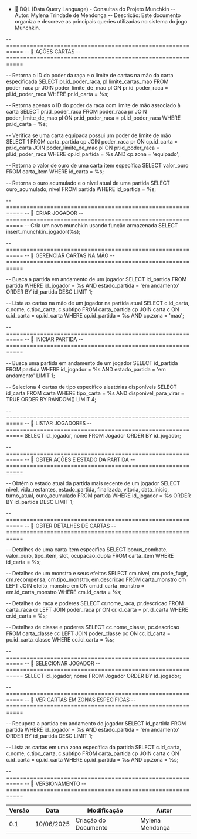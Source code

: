 - 📄 DQL (Data Query Language) - Consultas do Projeto Munchkin
-- Autor: Mylena Trindade de Mendonça
-- Descrição: Este documento organiza e descreve as principais queries utilizadas no sistema do jogo Munchkin.

-- ===========================================================
-- 🔹 AÇÕES CARTAS
-- ===========================================================

-- Retorna o ID do poder da raça e o limite de cartas na mão da carta especificada
SELECT pr.id_poder_raca, pl.limite_cartas_mao
FROM poder_raca pr
JOIN poder_limite_de_mao pl ON pr.id_poder_raca = pl.id_poder_raca
WHERE pr.id_carta = %s;

-- Retorna apenas o ID do poder da raça com limite de mão associado à carta
SELECT pr.id_poder_raca
FROM poder_raca pr
JOIN poder_limite_de_mao pl ON pr.id_poder_raca = pl.id_poder_raca
WHERE pr.id_carta = %s;

-- Verifica se uma carta equipada possui um poder de limite de mão
SELECT 1
FROM carta_partida cp
JOIN poder_raca pr ON cp.id_carta = pr.id_carta
JOIN poder_limite_de_mao pl ON pr.id_poder_raca = pl.id_poder_raca
WHERE cp.id_partida = %s AND cp.zona = 'equipado';

-- Retorna o valor de ouro de uma carta item específica
SELECT valor_ouro FROM carta_item WHERE id_carta = %s;

-- Retorna o ouro acumulado e o nível atual de uma partida
SELECT ouro_acumulado, nivel FROM partida WHERE id_partida = %s;


-- ===========================================================
-- 🔹 CRIAR JOGADOR
-- ===========================================================
-- Cria um novo munchkin usando função armazenada
SELECT insert_munchkin_jogador(%s);


-- ===========================================================
-- 🔹 GERENCIAR CARTAS NA MÃO
-- ===========================================================

-- Busca a partida em andamento de um jogador
SELECT id_partida FROM partida
WHERE id_jogador = %s AND estado_partida = 'em andamento'
ORDER BY id_partida DESC LIMIT 1;

-- Lista as cartas na mão de um jogador na partida atual
SELECT c.id_carta, c.nome, c.tipo_carta, c.subtipo
FROM carta_partida cp
JOIN carta c ON c.id_carta = cp.id_carta
WHERE cp.id_partida = %s AND cp.zona = 'mao';


-- ===========================================================
-- 🔹 INICIAR PARTIDA
-- ===========================================================

-- Busca uma partida em andamento de um jogador
SELECT id_partida FROM partida
WHERE id_jogador = %s AND estado_partida = 'em andamento'
LIMIT 1;

-- Seleciona 4 cartas de tipo específico aleatórias disponíveis
SELECT id_carta FROM carta
WHERE tipo_carta = %s AND disponivel_para_virar = TRUE
ORDER BY RANDOM()
LIMIT 4;


-- ===========================================================
-- 🔹 LISTAR JOGADORES
-- ===========================================================
SELECT id_jogador, nome FROM Jogador ORDER BY id_jogador;


-- ===========================================================
-- 🔹 OBTER AÇÕES E ESTADO DA PARTIDA
-- ===========================================================

-- Obtém o estado atual da partida mais recente de um jogador
SELECT nivel, vida_restantes, estado_partida, finalizada, vitoria, data_inicio, turno_atual, ouro_acumulado
FROM partida
WHERE id_jogador = %s
ORDER BY id_partida DESC
LIMIT 1;


-- ===========================================================
-- 🔹 OBTER DETALHES DE CARTAS
-- ===========================================================

-- Detalhes de uma carta item específica
SELECT bonus_combate, valor_ouro, tipo_item, slot, ocupacao_dupla
FROM carta_item WHERE id_carta = %s;

-- Detalhes de um monstro e seus efeitos
SELECT cm.nivel, cm.pode_fugir, cm.recompensa, cm.tipo_monstro,
       em.descricao
FROM carta_monstro cm
LEFT JOIN efeito_monstro em ON cm.id_carta_monstro = em.id_carta_monstro
WHERE cm.id_carta = %s;

-- Detalhes de raça e poderes
SELECT cr.nome_raca, pr.descricao
FROM carta_raca cr
LEFT JOIN poder_raca pr ON cr.id_carta = pr.id_carta
WHERE cr.id_carta = %s;

-- Detalhes de classe e poderes
SELECT cc.nome_classe, pc.descricao
FROM carta_classe cc
LEFT JOIN poder_classe pc ON cc.id_carta = pc.id_carta_classe
WHERE cc.id_carta = %s;


-- ===========================================================
-- 🔹 SELECIONAR JOGADOR
-- ===========================================================
SELECT id_jogador, nome FROM Jogador ORDER BY id_jogador;


-- ===========================================================
-- 🔹 VER CARTAS EM ZONAS ESPECÍFICAS
-- ===========================================================

-- Recupera a partida em andamento do jogador
SELECT id_partida FROM partida
WHERE id_jogador = %s AND estado_partida = 'em andamento'
ORDER BY id_partida DESC LIMIT 1;

-- Lista as cartas em uma zona específica da partida
SELECT c.id_carta, c.nome, c.tipo_carta, c.subtipo
FROM carta_partida cp
JOIN carta c ON c.id_carta = cp.id_carta
WHERE cp.id_partida = %s AND cp.zona = %s;


-- ===========================================================
-- 🔹 VERSIONAMENTO
-- ===========================================================

| Versão | Data | Modificação | Autor |
| --- | --- | --- | --- |
|  0.1 | 10/06/2025 | Criação do Documento | Mylena Mendonça |